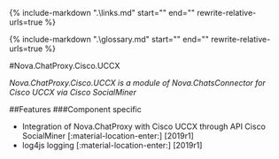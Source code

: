 {%
   include-markdown ".\links.md"
   start="<!--datelink-chatproxyciscouccx-start-->"
   end="<!--datelink-chatproxyciscouccx-end-->"
   rewrite-relative-urls=true
%}

{%
   include-markdown ".\glossary.md"
   start="<!--glossary-start-->"
   end="<!--glossary-end-->"
   rewrite-relative-urls=true
%}
 
#Nova.ChatProxy.Cisco.UCCX

*Nova.ChatProxy.Cisco.UCCX is a module of Nova.ChatsConnector for Cisco UCCX via Cisco SocialMiner*

##Features
###Component specific

- Integration of Nova.ChatProxy with Cisco UCCX through API Cisco SocialMiner [:material-location-enter:] [2019r1]
- log4js logging [:material-location-enter:] [2019r1]